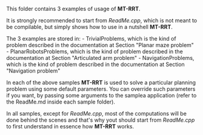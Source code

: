 This folder contains 3 examples of usage of **MT-RRT**.

It is strongly recommended to start from *ReadMe.cpp*, which is not meant to be compilable, but
simply shows how to use in a nutshell **MT-RRT**.

The 3 examples are stored in:
	- TrivialProblems, which is the kind of problem described in the documentation at Section "Planar maze problem"
	- PlanarRobotsProblems, which is the kind of problem described in the documentation at Section "Articulated arm problem"
	- NavigationProblems, which is the kind of problem described in the documentation at Section "Navigation problem"

In each of the above samples **MT-RRT** is used to solve a particular planning problem using some default parameters.
You can override such parameters if you want, by passing some arguments to the samplea application (refer to the 
ReadMe.md inside each sample folder).

In all samples, except for *ReadMe.cpp*, most of the computations will be done behind the scenes and that's why 
yout should start from *ReadMe.cpp* to first understand in essence how **MT-RRT** works.

